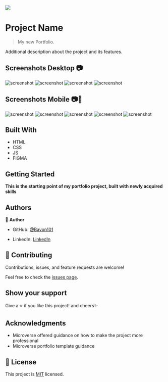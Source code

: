 ![](https://img.shields.io/badge/Microverse-blueviolet)

# Project Name

> My new Portfolio.
<!-- ![screenshot](./hello_microverse.png) -->

Additional description about the project and its features.
## Screenshots Desktop 📷
![screenshot](./src/img/desktop_hello.PNG)
![screenshot](./src/img/desktop_projects.PNG)
![screenshot](./src/img/desktop_about.PNG)
![screenshot](./src/img/desktop_getstarted.PNG)
## Screenshots Mobile 📷📲
![screenshot](./src/img/header_screenshot.png)
![screenshot](./src/img/headline_screeshot.png)
![screenshot](./src/img/about_sreenshot.png)
![screenshot](./src/img/latest_project_screenshot.PNG)
![screenshot](./src/img/contact_screenshot.PNG)
## Built With

- HTML
- CSS
- JS
- FIGMA


<!-- ## Live Demo -->

<!-- [Live Demo Link](https://livedemo.com) -->


## Getting Started

**This is the starting point of my portfolio project, built with newly acquired skills**



<!-- To get a local copy up and running follow these simple example steps.

### Prerequisites

### Setup

### Install

### Usage

### Run tests

### Deployment -->



## Authors

👤 **Author**

- GitHub: [@Bavon101](https://github.com/Bavon101)
<!-- - Twitter: [@twitterhandle](https://twitter.com/twitterhandle) -->
- LinkedIn: [LinkedIn](https://www.linkedin.com/in/akumu-bavon-335416193/)



## 🤝 Contributing

Contributions, issues, and feature requests are welcome!

Feel free to check the [issues page](../../issues/).

## Show your support

Give a ⭐️ if you like this project! and cheers✨

## Acknowledgments

- Microverse offered guidance on how to make the project more professional
- Microverse portfolio template guidance


## 📝 License

This project is [MIT](./MIT.md) licensed.